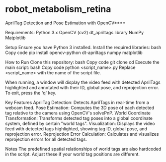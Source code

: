 # robot_metabolism_retina

AprilTag Detection and Pose Estimation with OpenCV****

Requirements:
Python 3.x
OpenCV (cv2)
dt_apriltags library
NumPy
Matplotlib

Setup
Ensure you have Python 3 installed.
Install the required libraries:
bash
Copy code
pip install opencv-python dt-apriltags numpy matplotlib

How to Run
Clone this repository:
bash
Copy code
git clone <repository-url>
cd <repository-directory>
Execute the main script:
bash
Copy code
python <script_name>.py
Replace <script_name> with the name of the script file.

When running, a window will display the video feed with detected AprilTags highlighted and annotated with their ID, global pose, and reprojection error.
To exit, press the 'q' key.


Key Features
AprilTag Detection: Detects AprilTags in real-time from a webcam feed.
Pose Estimation: Computes the 3D pose of each detected tag relative to the camera using OpenCV's solvePnP.
World Coordinate Transformation: Transforms detected tag poses into a global coordinate system, defined by certain "world tags".
Visualization: Displays the video feed with detected tags highlighted, showing tag ID, global pose, and reprojection error.
Reprojection Error Calculation: Calculates and visualizes reprojection errors for all detected tags.

Notes
The predefined spatial relationships of world tags are also hardcoded in the script. Adjust these if your world tag positions are different.
